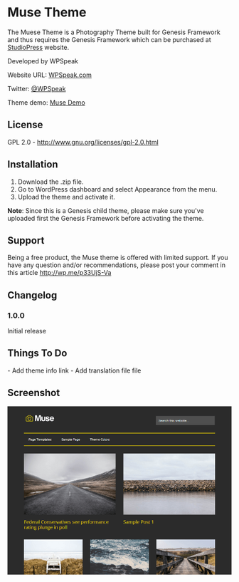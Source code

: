 Muse Theme
============

The Muese Theme is a Photography Theme built for Genesis Framework and thus requires the Genesis Framework which can be purchased at <a href="http://wpspeak.com/go/genesis-framework/" target="_blank">StudioPress</a> website.


Developed by WPSpeak

Website URL: <a href="http://wpspeak.com/" target="_blank">WPSpeak.com</a>

Twitter: <a href="https://twitter.com/wpspeak" target="_blank">@WPSpeak</a>

Theme demo: <a href="http://demo.wpspeak.com/muse/" target="_blank">Muse Demo</a>

<h2>License</h2>

GPL 2.0 - http://www.gnu.org/licenses/gpl-2.0.html

<h2>Installation</h2>

1. Download the .zip file.
2. Go to WordPress dashboard and select Appearance from the menu.
3. Upload the theme and activate it.

<b>Note</b>: Since this is a Genesis child theme, please make sure you've uploaded first the Genesis Framework before activating the theme.

<h2>Support</h2>

Being a free product, the Muse theme is offered with limited support. If you have any question and/or recommendations, please post your comment in this article http://wp.me/p33UjS-Va
<h2>Changelog</h2>

<h3>1.0.0</h3>
Initial release

<h2>Things To Do</h2>
- Add theme info link
- Add translation file file

<h2>Screenshot</h2>

<center><img  src="https://raw.githubusercontent.com/wpspeak/muse/master/screenshot.png" alt="Personify Pro Theme" width="600"  /></center>

